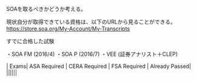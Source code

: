 
SOAを取るべきかどうか考える。

現状自分が取得できている資格は、以下のURLから見ることができる。
https://store.soa.org/My-Account/My-Transcripts

すでに合格した試験

・SOA FM (2016/4)
・SOA P (2016/7)
・VEE (証券アナリスト＋CLEP)



| Exams| ASA Required | CERA Required | FSA Required | Already Passed|
||||||